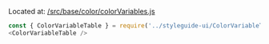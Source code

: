 Located at: [/src/base/color/colorVariables.js](https://github.com/wearethescenery/ether-system-react/blob/master/src/base/color/colorVariables.js)
```js noeditor
const { ColorVariableTable } = require('../styleguide-ui/ColorVariableTable');
<ColorVariableTable />
```
